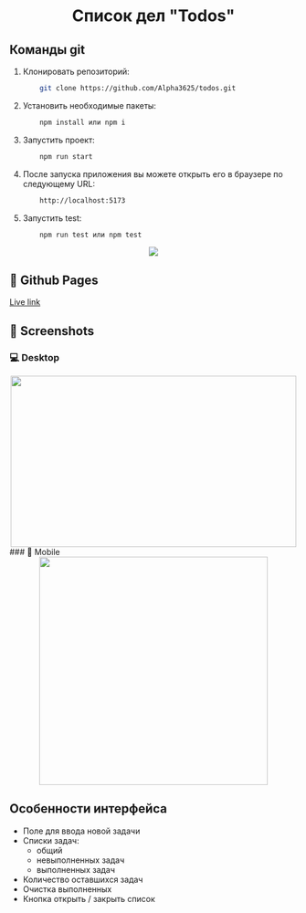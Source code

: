 <h1 align="center">Список дел "Todos"</h1>

## Команды git
1. Клонировать репозиторий:
    ```bash
        git clone https://github.com/Alpha3625/todos.git
    ```

2. Установить необходимые пакеты:
    ```bash
        npm install или npm i
    ```
    
4. Запустить проект:
    ```bash
        npm run start
    ```

5. После запуска приложения вы можете открыть его в браузере по следующему URL:
    ```bash
        http://localhost:5173
    ```
    
6. Запустить test:
    ```bash
        npm run test или npm test
    ```

<p align="center">
    <a href="https://skillicons.dev">
        <img src="https://skillicons.dev/icons?i=html,sass,vite,react,ts,jest" />
    </a>
</p>

## 🔗 Github Pages

[Live link](https://alpha3625.github.io/todos/)

## 📸 Screenshots

### 💻 Desktop
<div align="center">
    <img width="500px" height="300px" src="https://github.com/user-attachments/assets/ae46da43-e8c4-457b-8b03-fd6a0d900107"/>
</div>
### 📱 Mobile
<div align="center">
    <img height="400px" src="https://github.com/user-attachments/assets/4da5cdb3-34a7-44a2-bc95-918b7bb0d4a3"/>
</div>

## Особенности интерфейса
- Поле для ввода новой задачи
- Списки задач:
  - общий
  - невыполненных задач
  - выполненных задач
- Количество оставшихся задач
- Очистка выполненных
- Кнопка открыть / закрыть список
